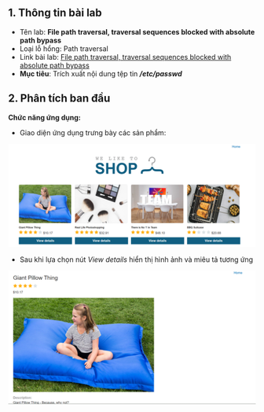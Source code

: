 ## 1. Thông tin bài lab
- Tên lab: **File path traversal, traversal sequences blocked with absolute path bypass**
- Loại lỗ hổng: Path traversal 
- Link bài lab: [File path traversal, traversal sequences blocked with absolute path bypass](https://portswigger.net/web-security/file-path-traversal/lab-absolute-path-bypass)
- **Mục tiêu**: Trích xuất nội dung tệp tin _**/etc/passwd**_
## 2. Phân tích ban đầu
**Chức năng ứng dụng:** 
- Giao diện ứng dụng trưng bày các sản phẩm:

![img1](./img/background_app.png)

- Sau khi lựa chọn nút _View details_ hiển thị hình ảnh và miêu tả tương ứng

![img2](./img/func_app.png)
